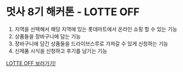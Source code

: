 # 멋사 8기 해커톤 - LOTTE OFF
1. 지역을 선택해서 해당 지역에 있는 롯데마트에서 온라인 쇼핑 할 수 있는 기능
2. 상품들을 장바구니에 담는 기능
3. 장바구니에 담긴 상품들을 드라이브스루로 가져갈 수 있게 신청하는 기능
4. 신제품 시식을 신청하고 후기를 남기는 기능

[LOTTE OFF 보러가기!](https://quiet-island-24294.herokuapp.com/)  
